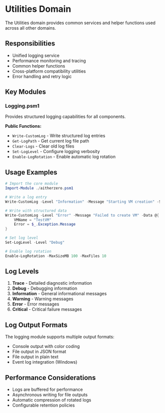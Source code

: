 # Utilities Domain

The Utilities domain provides common services and helper functions used across all other domains.

## Responsibilities

- Unified logging service
- Performance monitoring and tracing
- Common helper functions
- Cross-platform compatibility utilities
- Error handling and retry logic

## Key Modules

### Logging.psm1
Provides structured logging capabilities for all components.

**Public Functions:**
- `Write-CustomLog` - Write structured log entries
- `Get-LogPath` - Get current log file path
- `Clear-Logs` - Clear old log files
- `Set-LogLevel` - Configure logging verbosity
- `Enable-LogRotation` - Enable automatic log rotation

## Usage Examples

```powershell
# Import the core module
Import-Module ./aitherzero.psm1

# Write a log entry
Write-CustomLog -Level "Information" -Message "Starting VM creation" -Source "Lab"

# Write with structured data
Write-CustomLog -Level "Error" -Message "Failed to create VM" -Data @{
    VMName = "TestVM"
    Error = $_.Exception.Message
}

# Set log level
Set-LogLevel -Level "Debug"

# Enable log rotation
Enable-LogRotation -MaxSizeMB 100 -MaxFiles 10
```

## Log Levels

1. **Trace** - Detailed diagnostic information
2. **Debug** - Debugging information
3. **Information** - General informational messages
4. **Warning** - Warning messages
5. **Error** - Error messages
6. **Critical** - Critical failure messages

## Log Output Formats

The logging module supports multiple output formats:
- Console output with color coding
- File output in JSON format
- File output in plain text
- Event log integration (Windows)

## Performance Considerations

- Logs are buffered for performance
- Asynchronous writing for file outputs
- Automatic compression of rotated logs
- Configurable retention policies